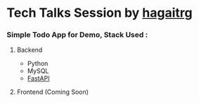 # **Tech Talks Session by [hagaitrg](https://www.linkedin.com/in/disa-h-5b6436141/)**

### Simple Todo App for Demo, Stack Used :

1. Backend
   - Python
   - MySQL
   - [FastAPI](https://fastapi.tiangolo.com/)

2. Frontend (Coming Soon)





